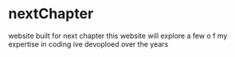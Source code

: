 # nextChapter
website built for next chapter 
this website will explore a few o f my expertise in coding ive devoploed over the years 
